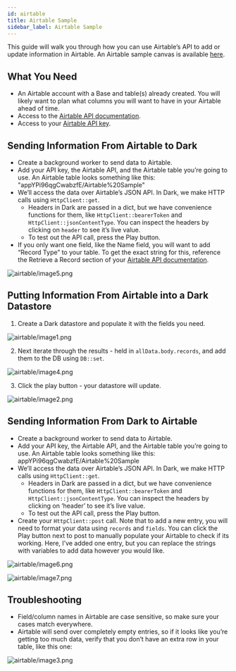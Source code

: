 ```yaml
---
id: airtable
title: Airtable Sample
sidebar_label: Airtable Sample
---
```


This guide will walk you through how you can use Airtable’s API to add or update
information in Airtable. An Airtable sample canvas is available
[here](https://darklang.com/a/sample-airtable).

## What You Need

- An Airtable account with a Base and table(s) already created. You will likely
  want to plan what columns you will want to have in your Airtable ahead of
  time.
- Access to the [Airtable API documentation](https://airtable.com/api).
- Access to your [Airtable API key](https://airtable.com/account).

## Sending Information From Airtable to Dark

- Create a background worker to send data to Airtable.
- Add your API key, the Airtable API, and the Airtable table you’re going to
  use. An Airtable table looks something like this:
  "appYPi96qgCwabzfE/Airtable%20Sample"
- We’ll access the data over Airtable’s JSON API. In Dark, we make HTTP calls
  using `HttpClient::get`.
  - Headers in Dark are passed in a dict, but we have convenience functions for
    them, like `HttpClient::bearerToken` and `HttpClient::jsonContentType`. You
    can inspect the headers by clicking on `header` to see it’s live value.
  - To test out the API call, press the Play button.
- If you only want one field, like the Name field, you will want to add “Record
  Type” to your table. To get the exact string for this, reference the Retrieve
  a Record section of your
  [Airtable API documentation](https://airtable.com/api).

![airtable/image5.png](/img/airtable/image5.png)

## Putting Information From Airtable into a Dark Datastore

1. Create a Dark datastore and populate it with the fields you need.

![airtable/image1.png](/img/airtable/image1.png)

2. Next iterate through the results - held in `allData.body.records`, and add
   them to the DB using `DB::set`.

![airtable/image4.png](/img/airtable/image4.png)

3. Click the play button - your datastore will update.

![airtable/image2.png](/img/airtable/image2.png)

## Sending Information From Dark to Airtable

- Create a background worker to send data to Airtable.
- Add your API key, the Airtable API, and the Airtable table you’re going to
  use. An Airtable table looks something like this:
  appYPi96qgCwabzfE/Airtable%20Sample
- We’ll access the data over Airtable’s JSON API. In Dark, we make HTTP calls
  using `HttpClient::get`.
  - Headers in Dark are passed in a dict, but we have convenience functions for
    them, like `HttpClient::bearerToken` and `HttpClient::jsonContentType`. You
    can inspect the headers by clicking on ‘header’ to see it’s live value.
  - To test out the API call, press the Play button.
- Create your `HttpClient::post` call. Note that to add a new entry, you will
  need to format your data using `records` and `fields`. You can click the Play
  button next to post to manually populate your Airtable to check if its
  working. Here, I’ve added one entry, but you can replace the strings with
  variables to add data however you would like.

![airtable/image6.png](/img/airtable/image6.png)

![airtable/image7.png](/img/airtable/image7.png)

## Troubleshooting

- Field/column names in Airtable are case sensitive, so make sure your cases
  match everywhere.
- Airtable will send over completely empty entries, so if it looks like you’re
  getting too much data, verify that you don’t have an extra row in your table,
  like this one:

![airtable/image3.png](/img/airtable/image3.png)
